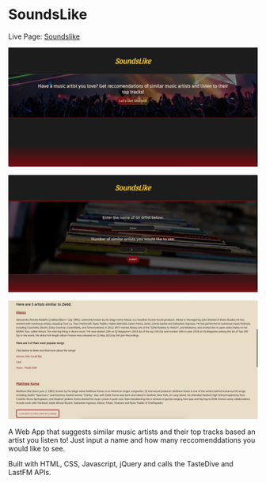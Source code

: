 # SoundsLike

Live Page: [Soundslike](https://jamesfbello.github.io/SoundsLike/)

![SoundsLike Screenshot1](/images/Screenshot1.png)

![SoundsLike Screenshot2](/images/Screenshot3.png)

![SoundsLike Screenshot3](/images/Screenshot2.png)

A Web App that suggests similar music artists and their top tracks based an artist you listen to! Just input a name and how many reccomenddations you would like to see.

Built with HTML, CSS, Javascript, jQuery and calls the TasteDive and LastFM APIs.
